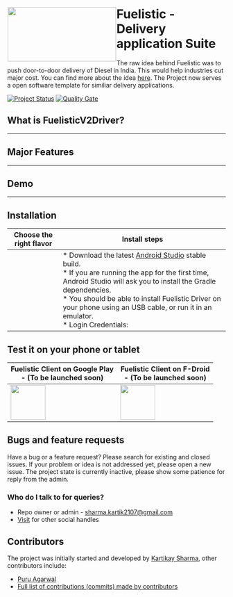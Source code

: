 # <img height='125' width=250 src="https://i.imgur.com/jXwmFRH.png" align="left" hspace="1" vspace="1">

# Fuelistic - Delivery application Suite

The raw idea behind Fuelistic was to push door-to-door delivery of Diesel in India. This would help industries cut major cost. You can find more about the idea [here](https://linktr.ee/kartikaysharma01). The Project now serves a open software template for similiar delivery applications.

[![Project Status](https://opensource.box.com/badges/inactive.svg)](https://opensource.box.com/badges)
[![Quality Gate](https://sonarcloud.io/api/project_badges/measure?project=openfoodfacts_openfoodfacts-androidapp&metric=alert_status)](https://sonarcloud.io/dashboard/index/openfoodfacts_openfoodfacts-androidapp)
<br>

## What is FuelisticV2Driver?
----------------

## Major Features
---------------

## Demo
--------------

## Installation

| Choose the right flavor | Install steps|
| ------------- | ------------- |
|<img src=""> | * Download the latest [Android Studio](https://developer.android.com/studio) stable build. <br>* If you are running the app for the first time, Android Studio will ask you to install the Gradle dependencies. <br>* You should be able to install Fuelistic Driver on your phone using an USB cable, or run it in an emulator. <br>* Login Credentials: 
## Test it on your phone or tablet

| Fuelistic Client on Google Play<br>- (To be launched soon) | Fuelistic Client on F-Droid<br> - (To be launched soon) | 
| ------------- | ------------- |
| <a href="https://play.google.com/store/apps/" alt="Get it on Google Play" target="_blank"><img src="https://play.google.com/intl/en_us/badges/images/generic/en_badge_web_generic.png" height="80"></a>  | <a href="https://f-droid.org/" alt="Get it on F-Droid" target="_blank"><img src="https://fdroid.gitlab.io/artwork/badge/get-it-on.png" height="80"></a>  |

## Bugs and feature requests

Have a bug or a feature request? Please search for existing and closed issues. If your problem or idea is not addressed yet, please open a new issue. The project state is currently inactive, please show some patience for reply from the admin.



### Who do I talk to for queries?

* Repo owner or admin - sharma.kartik2107@gmail.com
* [Visit](https://kartikaysharma01.tech/) for other social handles

## Contributors

The project was initially started and developed by [Kartikay Sharma](https://github.com/kartikaysharma01), other contributors include:
- [Puru Agarwal](https://github.com/Puru80)
- [Full list of contributions (commits) made by contributors](https://github.com/kartikaysharma01/FuelisticV2Client/graphs/contributors)

